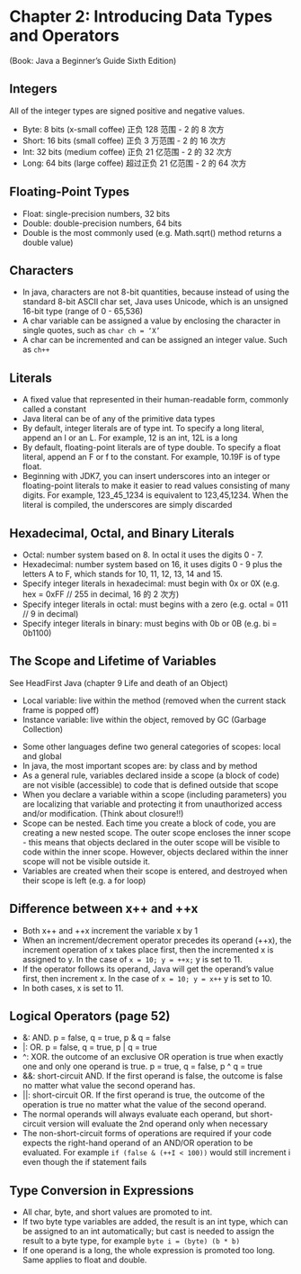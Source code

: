 # Chapter 2: Introducing Data Types and Operators

(Book: Java a Beginner’s Guide Sixth Edition)

## Integers

All of the integer types are signed positive and negative values.

- Byte: 8 bits (x-small coffee) 正负 128 范围 - 2 的 8 次方
- Short: 16 bits (small coffee) 正负 3 万范围 - 2 的 16 次方
- Int: 32 bits (medium coffee) 正负 21 亿范围 - 2 的 32 次方
- Long: 64 bits (large coffee) 超过正负 21 亿范围 - 2 的 64 次方

## Floating-Point Types

- Float: single-precision numbers, 32 bits
- Double: double-precision numbers, 64 bits
- Double is the most commonly used (e.g. Math.sqrt() method returns a double value)

## Characters

- In java, characters are not 8-bit quantities, because instead of using the standard 8-bit ASCII char set, Java uses Unicode, which is an unsigned 16-bit type (range of 0 - 65,536)
- A char variable can be assigned a value by enclosing the character in single quotes, such as `char ch = ‘X’`
- A char can be incremented and can be assigned an integer value. Such as `ch++`

## Literals

- A fixed value that represented in their human-readable form, commonly called a constant
- Java literal can be of any of the primitive data types
- By default, integer literals are of type int. To specify a long literal, append an l or an L. For example, 12 is an int, 12L is a long
- By default, floating-point literals are of type double. To specify a float literal, append an F or f to the constant. For example, 10.19F is of type float.
- Beginning with JDK7, you can insert underscores into an integer or floating-point literals to make it easier to read values consisting of many digits. For example, 123_45_1234 is equivalent to 123,45,1234. When the literal is compiled, the underscores are simply discarded

## Hexadecimal, Octal, and Binary Literals

- Octal: number system based on 8. In octal it uses the digits 0 - 7.
- Hexadecimal: number system based on 16, it uses digits 0 - 9 plus the letters A to F, which stands for 10, 11, 12, 13, 14 and 15.
- Specify integer literals in hexadecimal: must begin with 0x or 0X (e.g. hex = 0xFF // 255 in decimal, 16 的 2 次方)
- Specify integer literals in octal: must begins with a zero (e.g. octal = 011 // 9 in decimal)
- Specify integer literals in binary: must begins with 0b or 0B (e.g. bi = 0b1100)

## The Scope and Lifetime of Variables

See HeadFirst Java (chapter 9 Life and death of an Object)

- Local variable: live within the method (removed when the current stack frame is popped off)
- Instance variable: live within the object, removed by GC (Garbage Collection)

* Some other languages define two general categories of scopes: local and global
* In java, the most important scopes are: by class and by method
* As a general rule, variables declared inside a scope (a block of code) are not visible (accessible) to code that is defined outside that scope
* When you declare a variable within a scope (including parameters) you are localizing that variable and protecting it from unauthorized access and/or modification. (Think about closure!!)
* Scope can be nested. Each time you create a block of code, you are creating a new nested scope. The outer scope encloses the inner scope - this means that objects declared in the outer scope will be visible to code within the inner scope. However, objects declared within the inner scope will not be visible outside it.
* Variables are created when their scope is entered, and destroyed when their scope is left (e.g. a for loop)

## Difference between x++ and ++x

- Both x++ and ++x increment the variable x by 1
- When an increment/decrement operator precedes its operand (++x), the increment operation of x takes place first, then the incremented x is assigned to y. In the case of `x = 10; y = ++x;` y is set to 11.
- If the operator follows its operand, Java will get the operand’s value first, then increment x. In the case of `x = 10; y = x++` y is set to 10.
- In both cases, x is set to 11.

## Logical Operators (page 52)

- &: AND. p = false, q = true, p & q = false
- |: OR. p = false, q = true, p | q = true
- ^: XOR. the outcome of an exclusive OR operation is true when exactly one and only one operand is true. p = true, q = false, p ^ q = true
- &&: short-circuit AND. If the first operand is false, the outcome is false no matter what value the second operand has.
- ||: short-circuit OR. If the first operand is true, the outcome of the operation is true no matter what the value of the second operand.
- The normal operands will always evaluate each operand, but short-circuit version will evaluate the 2nd operand only when necessary
- The non-short-circuit forms of operations are required if your code expects the right-hand operand of an AND/OR operation to be evaluated. For example `if (false & (++I < 100))` would still increment i even though the if statement fails

## Type Conversion in Expressions

- All char, byte, and short values are promoted to int.
- If two byte type variables are added, the result is an int type, which can be assigned to an int automatically; but cast is needed to assign the result to a byte type, for example `byte i = (byte) (b * b)`
- If one operand is a long, the whole expression is promoted too long. Same applies to float and double.
